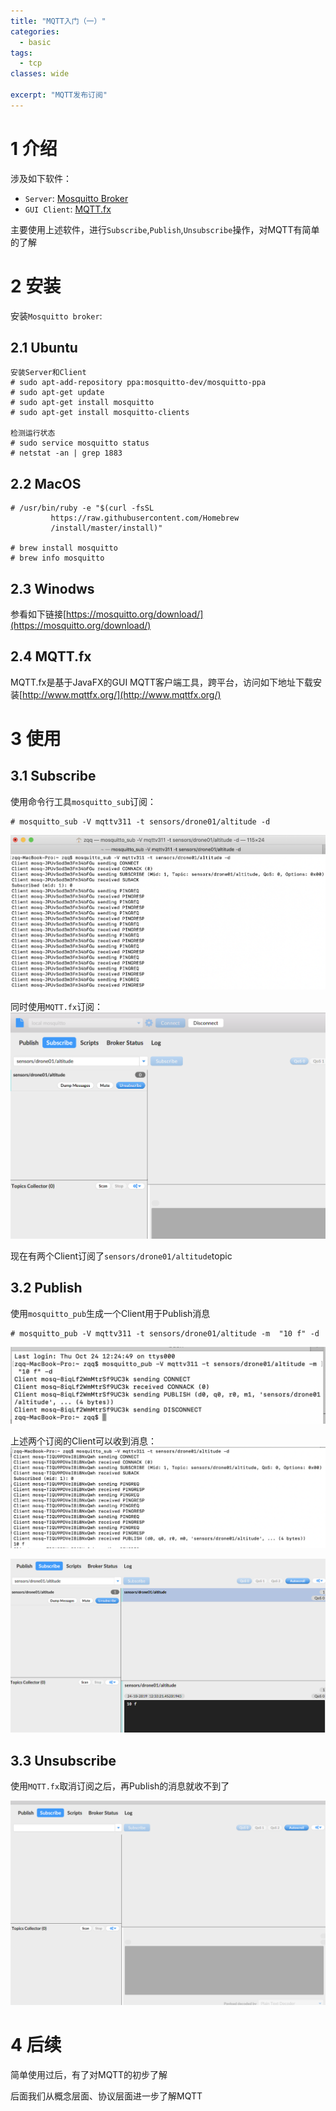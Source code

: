 ```yaml
---
title: "MQTT入门（一）"
categories:
  - basic
tags:
  - tcp
classes: wide

excerpt: "MQTT发布订阅"
---
```


# 1 介绍
涉及如下软件：
- `Server`: [Mosquitto Broker](https://mosquitto.org/download/)
- `GUI Client`: [MQTT.fx](http://www.mqttfx.org/)

主要使用上述软件，进行`Subscribe`,`Publish`,`Unsubscribe`操作，对MQTT有简单的了解

# 2 安装
安装`Mosquitto broker`:

## 2.1 Ubuntu
```
安装Server和Client
# sudo apt-add-repository ppa:mosquitto-dev/mosquitto-ppa
# sudo apt-get update
# sudo apt-get install mosquitto
# sudo apt-get install mosquitto-clients

检测运行状态
# sudo service mosquitto status
# netstat -an | grep 1883
```

## 2.2 MacOS
```
# /usr/bin/ruby -e "$(curl -fsSL
         https://raw.githubusercontent.com/Homebrew
         /install/master/install)"

# brew install mosquitto
# brew info mosquitto
```

## 2.3 Winodws

参看如下链接[https://mosquitto.org/download/](https://mosquitto.org/download/)

## 2.4 MQTT.fx
MQTT.fx是基于JavaFX的GUI MQTT客户端工具，跨平台，访问如下地址下载安装[http://www.mqttfx.org/](http://www.mqttfx.org/)

# 3 使用

## 3.1 Subscribe

使用命令行工具`mosquitto_sub`订阅：
```
# mosquitto_sub -V mqttv311 -t sensors/drone01/altitude -d
```
![](https://raw.githubusercontent.com/ZQQ1024/pictures/master/20191024114125.png)

同时使用`MQTT.fx`订阅：
![](https://raw.githubusercontent.com/ZQQ1024/pictures/master/20191024123003.png)

现在有两个Client订阅了`sensors/drone01/altitude`topic

## 3.2 Publish
使用`mosquitto_pub`生成一个Client用于Publish消息
```
# mosquitto_pub -V mqttv311 -t sensors/drone01/altitude -m  "10 f" -d
```
![](https://raw.githubusercontent.com/ZQQ1024/pictures/master/20191024123642.png)

上述两个订阅的Client可以收到消息：
![](https://raw.githubusercontent.com/ZQQ1024/pictures/master/20191024123809.png)

![](https://raw.githubusercontent.com/ZQQ1024/pictures/master/20191024123826.png)

## 3.3 Unsubscribe

使用`MQTT.fx`取消订阅之后，再Publish的消息就收不到了

![](https://raw.githubusercontent.com/ZQQ1024/pictures/master/20191024132619.png)

# 4 后续

简单使用过后，有了对MQTT的初步了解

后面我们从概念层面、协议层面进一步了解MQTT

